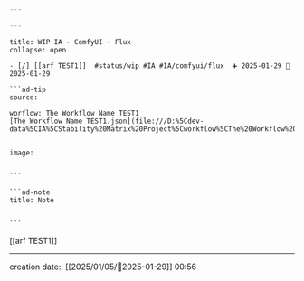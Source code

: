 ```yaml
---

---
```

 
`````ad-example
title: WIP IA - ComfyUI - Flux
collapse: open

- [/] [[arf TEST1]]  #status/wip #IA #IA/comfyui/flux  ➕ 2025-01-29 🛫 2025-01-29

```ad-tip
source: 

worflow: The Workflow Name TEST1 
[The Workflow Name TEST1.json](file:///D:%5Cdev-data%5CIA%5CStability%20Matrix%20Project%5Cworkflow%5CThe%20Workflow%20Name%20TEST1.json)


image:  


```

```ad-note
title: Note
 

```

`````

[[arf TEST1]]

---
creation date:: [[2025/01/05/📒2025-01-29]]  00:56



